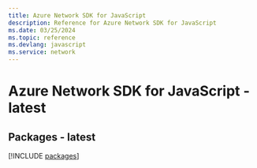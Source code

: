 ```yaml
---
title: Azure Network SDK for JavaScript
description: Reference for Azure Network SDK for JavaScript
ms.date: 03/25/2024
ms.topic: reference
ms.devlang: javascript
ms.service: network
---
```

# Azure Network SDK for JavaScript - latest
## Packages - latest
[!INCLUDE [packages](network-index.md)]